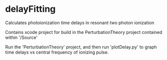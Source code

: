 # delayFitting
Calculates photoionization time delays in resonant two photon ionization

Contains xcode project for build in the PerturbationTheory project contained within '/Source'

Run the 'PerturbationTheory' project, and then run 'plotDelay.py' to graph time delays vs central frequency of ionizing pulse.

